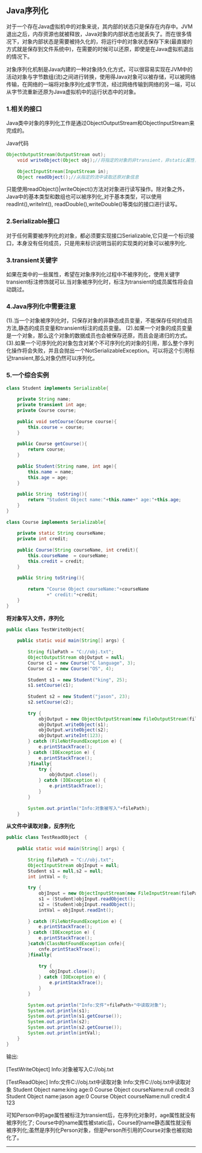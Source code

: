 ## Java序列化

对于一个存在Java虚拟机中的对象来说，其内部的状态只是保存在内存中。JVM退出之后，内存资源也就被释放，Java对象的内部状态也就丢失了。而在很多情况下，对象内部状态是需要被持久化的，将运行中的对象状态保存下来(最直接的方式就是保存到文件系统中)，在需要的时候可以还原，即使是在Java虚拟机退出的情况下。 

对象序列化机制是Java内建的一种对象持久化方式，可以很容易实现在JVM中的活动对象与字节数组(流)之间进行转换，使用得Java对象可以被存储，可以被网络传输，在网络的一端将对象序列化成字节流，经过网络传输到网络的另一端，可以从字节流重新还原为Java虚拟机中的运行状态中的对象。 

### 1.相关的接口 

Java类中对象的序列化工作是通过ObjectOutputStream和ObjectInputStream来完成的。          
 
Java代码
```java
ObjectOutputStream(OutputStream out);  
    void writeObject(Object obj);//将指定的对象的非transient，非static属性，写入ObjectOutputStream  
     
    ObjectInputStream(InputStream in);  
    Object readObject();//从指定的流中读取还原对象信息  
```
只能使用readObject()|writeObject()方法对对象进行读写操作。除对象之外，Java中的基本类型和数组也可以被序列化,对于基本类型，可以使用readInt(),writeInt(), 
readDouble(),writeDouble()等类似的接口进行读写。 


### 2.Serializable接口  
对于任何需要被序列化的对象，都必须要实现接口Serializable,它只是一个标识接口，本身没有任何成员，只是用来标识说明当前的实现类的对象可以被序列化. 


### 3.transient关键字

如果在类中的一些属性，希望在对象序列化过程中不被序列化，使用关键字transient标注修饰就可以.当对象被序列化时，标注为transient的成员属性将会自动跳过。 

  
### 4.Java序列化中需要注意

(1).当一个对象被序列化时，只保存对象的非静态成员变量，不能保存任何的成员方法,静态的成员变量和transient标注的成员变量。 
(2).如果一个对象的成员变量是一个对象，那么这个对象的数据成员也会被保存还原，而且会是递归的方式。 
(3).如果一个可序列化的对象包含对某个不可序列化的对象的引用，那么整个序列化操作将会失败，并且会抛出一个NotSerializableException。可以将这个引用标记transient,那么对象仍然可以序列化。 


### 5.一个综合实例

```java
class Student implements Serializable{  
      
    private String name;  
    private transient int age;  
    private Course course;  
      
    public void setCourse(Course course){  
        this.course = course;  
    }  
      
    public Course getCourse(){  
        return course;  
    }  
      
    public Student(String name, int age){  
        this.name = name;  
        this.age = age;  
    }  
  
    public String  toString(){  
        return "Student Object name:"+this.name+" age:"+this.age;  
    }  
}  
  
class Course implements Serializable{  
      
    private static String courseName;  
    private int credit;  
      
    public Course(String courseName, int credit){  
        this.courseName  = courseName;  
        this.credit = credit;  
    }  
      
    public String toString(){  
          
        return "Course Object courseName:"+courseName  
               +" credit:"+credit;  
    }  
}  
```

**将对象写入文件，序列化** 
```java
public class TestWriteObject{  
  
    public static void main(String[] args) {  
  
        String filePath = "C://obj.txt";  
        ObjectOutputStream objOutput = null;  
        Course c1 = new Course("C language", 3);  
        Course c2 = new Course("OS", 4);  
          
        Student s1 = new Student("king", 25);  
        s1.setCourse(c1);  
          
        Student s2 = new Student("jason", 23);  
        s2.setCourse(c2);  
  
        try {  
            objOutput = new ObjectOutputStream(new FileOutputStream(filePath));  
            objOutput.writeObject(s1);  
            objOutput.writeObject(s2);  
            objOutput.writeInt(123);  
        } catch (FileNotFoundException e) {  
            e.printStackTrace();  
        } catch (IOException e) {  
            e.printStackTrace();  
        }finally{  
            try {  
                objOutput.close();  
            } catch (IOException e) {  
                e.printStackTrace();  
            }  
        }  
          
        System.out.println("Info:对象被写入"+filePath);  
    }  
```

**从文件中读取对象，反序列化**
```java 
public class TestReadObject  {  
      
    public static void main(String[] args) {  
          
        String filePath = "C://obj.txt";  
        ObjectInputStream objInput = null;  
        Student s1 = null,s2 = null;  
        int intVal = 0;  
      
        try {  
            objInput = new ObjectInputStream(new FileInputStream(filePath));  
            s1 = (Student)objInput.readObject();  
            s2 = (Student)objInput.readObject();  
            intVal = objInput.readInt();  
              
        } catch (FileNotFoundException e) {  
            e.printStackTrace();  
        } catch (IOException e) {  
            e.printStackTrace();  
        }catch(ClassNotFoundException cnfe){  
            cnfe.printStackTrace();  
        }finally{  
              
            try {  
                objInput.close();  
            } catch (IOException e) {  
                e.printStackTrace();  
            }  
        }  
          
        System.out.println("Info:文件"+filePath+"中读取对象");  
        System.out.println(s1);  
        System.out.println(s1.getCourse());  
        System.out.println(s2);  
        System.out.println(s2.getCourse());  
        System.out.println(intVal);  
    }  
}  
```

输出: 

[TestWriteObject] 
Info:对象被写入C://obj.txt 

[TestReadObjec] 
Info:文件C://obj.txt中读取对象 
Info:文件C://obj.txt中读取对象 
Student Object name:king age:0 
Course Object courseName:null credit:3 
Student Object name:jason age:0 
Course Object courseName:null credit:4 
123 

可知Person中的age属性被标注为transient后，在序列化对象时，age属性就没有被序列化了; Course中的name属性被static后，Course的name静态属性就没有被序列化;虽然是序列化Person对象，但是Person所引用的Course对象也被初始化了。 

----------

[1]: http://www.tinymood.com   
[2]: http://jq.qq.com/?_wv=1027&k=ZKsbKb
[3]: http://jq.qq.com/?_wv=1027&k=Xxno3g
[4]: http://weibo.com/u/1662536394

